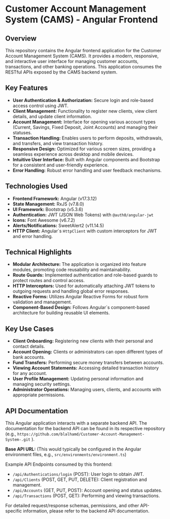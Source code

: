 # Customer Account Management System (CAMS) - Angular Frontend

## Overview

This repository contains the Angular frontend application for the Customer Account Management System (CAMS). It provides a modern, responsive, and interactive user interface for managing customer accounts, transactions, and other banking operations. This application consumes the RESTful APIs exposed by the CAMS backend system.

## Key Features

*   **User Authentication & Authorization:** Secure login and role-based access control using JWT.
*   **Client Management:** Functionality to register new clients, view client details, and update client information.
*   **Account Management:** Interface for opening various account types (Current, Savings, Fixed Deposit, Joint Accounts) and managing their statuses.
*   **Transaction Handling:** Enables users to perform deposits, withdrawals, and transfers, and view transaction history.
*   **Responsive Design:** Optimized for various screen sizes, providing a seamless experience across desktop and mobile devices.
*   **Intuitive User Interface:** Built with Angular components and Bootstrap for a consistent and user-friendly experience.
*   **Error Handling:** Robust error handling and user feedback mechanisms.

## Technologies Used

*   **Frontend Framework:** Angular (v17.3.12)
*   **State Management:** RxJS (v7.8.0)
*   **UI Framework:** Bootstrap (v5.3.6)
*   **Authentication:** JWT (JSON Web Tokens) with `@auth0/angular-jwt`
*   **Icons:** Font Awesome (v6.7.2)
*   **Alerts/Notifications:** SweetAlert2 (v11.14.5)
*   **HTTP Client:** Angular\`s `HttpClient` with custom interceptors for JWT and error handling.

## Technical Highlights

*   **Modular Architecture:** The application is organized into feature modules, promoting code reusability and maintainability.
*   **Route Guards:** Implemented authentication and role-based guards to protect routes and control access.
*   **HTTP Interceptors:** Used for automatically attaching JWT tokens to outgoing requests and handling global error responses.
*   **Reactive Forms:** Utilizes Angular Reactive Forms for robust form validation and management.
*   **Component-Based Design:** Follows Angular\`s component-based architecture for building reusable UI elements.

## Key Use Cases

*   **Client Onboarding:** Registering new clients with their personal and contact details.
*   **Account Opening:** Clients or administrators can open different types of bank accounts.
*   **Fund Transfers:** Performing secure money transfers between accounts.
*   **Viewing Account Statements:** Accessing detailed transaction history for any account.
*   **User Profile Management:** Updating personal information and managing security settings.
*   **Administrator Operations:** Managing users, clients, and accounts with appropriate permissions.

## API Documentation

This Angular application interacts with a separate backend API. The documentation for the backend API can be found in its respective repository (e.g., `https://github.com/blalhamd/Customer-Account-Management-System-.git` ).

**Base API URL:** (This would typically be configured in the Angular environment files, e.g., `src/environments/environment.ts`)

Example API Endpoints consumed by this frontend:

*   `/api/Authentications/login` (POST): User login to obtain JWT.
*   `/api/Clients` (POST, GET, PUT, DELETE): Client registration and management.
*   `/api/Accounts` (GET, PUT, POST): Account opening and status updates.
*   `/api/Transactions` (POST, GET): Performing and viewing transactions.

For detailed request/response schemas, permissions, and other API-specific information, please refer to the backend API documentation.

